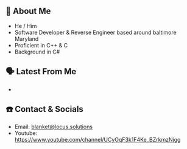 
## 📖 About Me
 - He / Him
 - Software Developer & Reverse Engineer based around baltimore Maryland
 - Proficient in C++ & C
 - Background in C#

## 🗣️ Latest From Me
 - 

## ☎️ Contact & Socials
 - Email: blanket@locus.solutions
 - Youtube: https://www.youtube.com/channel/UCyOqF3k1F4Ke_BZrkmzNjgg
